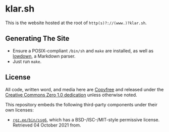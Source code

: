 # klar.sh

This is the website hosted at the root of `http(s)?://(www.)?klar.sh`.

## Generating The Site

- Ensure a POSIX-compliant `/bin/sh` and `make` are installed, as well as
  [lowdown](https://kristaps.bsd.lv/lowdown/), a Markdown parser.
- Just run `make`.

## License

All code, written word, and media here are [Copyfree](https://copyfree.org/) and
released under the [Creative Commons Zero 1.0
dedication](https://creativecommons.org/publicdomain/zero/1.0/) unless otherwise noted.

This repository embeds the following third-party components under their own licenses:

- [`rgz.ee/bin/ssg6`](https://www.romanzolotarev.com/ssg.html), which has a
  BSD-/ISC-/MIT-style permissive license. Retrieved 04 October 2021 from.

